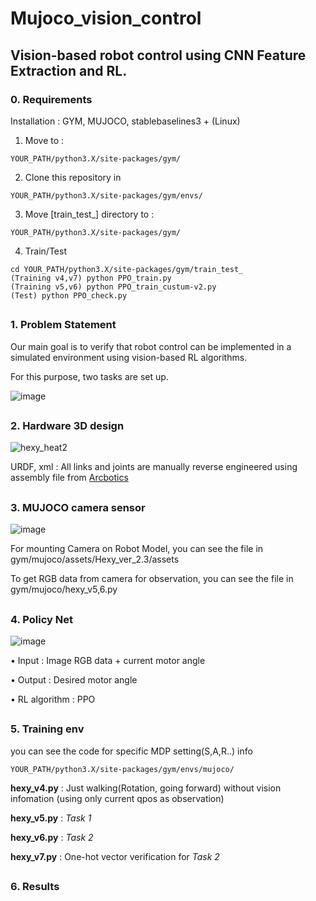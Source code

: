 # Mujoco_vision_control

## Vision-based robot control using CNN Feature Extraction and RL.

### 0. Requirements
 Installation : GYM, MUJOCO, stablebaselines3 + (Linux)

  1. Move to :

    YOUR_PATH/python3.X/site-packages/gym/

  2. Clone this repository in

    YOUR_PATH/python3.X/site-packages/gym/envs/
    
  3. Move [train_test_] directory to :

    YOUR_PATH/python3.X/site-packages/gym/
    
  4. Train/Test

    cd YOUR_PATH/python3.X/site-packages/gym/train_test_
    (Training v4,v7) python PPO_train.py
    (Training v5,v6) python PPO_train_custum-v2.py
    (Test) python PPO_check.py
    
    
##
### 1. Problem Statement

Our main goal is to verify that robot control can be implemented in a simulated environment using vision-based RL algorithms.

For this purpose, two tasks are set up.


![image](https://user-images.githubusercontent.com/74540268/179348883-e2e23c23-31f5-40ec-bd59-769db91b549f.png)

##
### 2. Hardware 3D design

![hexy_heat2](https://user-images.githubusercontent.com/74540268/169944721-46a89900-eaed-4b17-b6cb-a4496fd48ab6.PNG)

URDF, xml : All links and joints are manually reverse engineered using assembly file from [Arcbotics](http://arcbotics.com/products/hexy/) 

##
### 3. MUJOCO camera sensor
![image](https://user-images.githubusercontent.com/74540268/179350874-c0dfab51-01d5-4d2c-8a16-8684bcc4f9b1.png)

For mounting Camera on Robot Model, you can see the file in gym/mujoco/assets/Hexy_ver_2.3/assets

To get RGB data from camera for observation, you can see the file in gym/mujoco/hexy_v5,6.py


##
### 4. Policy Net

![image](https://user-images.githubusercontent.com/74540268/179349101-6eb8b4ff-d24e-486e-99dd-2e28ca9d6620.png)


• Input : Image RGB data + current motor angle


• Output : Desired motor angle

• RL algorithm : PPO


##
### 5. Training env
you can see the code for specific MDP setting(S,A,R..) info

    YOUR_PATH/python3.X/site-packages/gym/envs/mujoco/


**hexy_v4.py** : Just walking(Rotation, going forward) without vision infomation (using only current qpos as observation)

**hexy_v5.py** : *Task 1*

**hexy_v6.py** : *Task 2*

**hexy_v7.py** : One-hot vector verification for *Task 2*

 
##
### 6. Results

